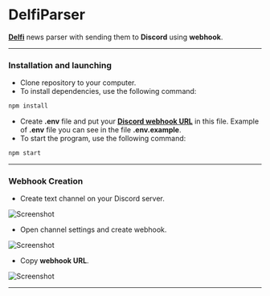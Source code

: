 # DelfiParser

[**Delfi**](https://rus.delfi.lv/) news parser with sending them to **Discord** using **webhook**.
___
### Installation and launching
- Clone repository to your computer.
- To install dependencies, use the following command:
```bash
npm install
```
- Create **.env** file and put your [**Discord webhook URL**](#webhook-creation) in this file. Example of **.env** file you can see in the file **.env.example**.
- To start the program, use the following command:
```bash
npm start
```
___
### Webhook Creation
- Create text channel on your Discord server.

![Screenshot](https://i.imgur.com/iVO3aYm.png)
- Open channel settings and create webhook.

![Screenshot](https://i.imgur.com/c6PGThG.png)
- Copy **webhook URL**.

![Screenshot](https://i.imgur.com/rTdUSZO.png)
___
